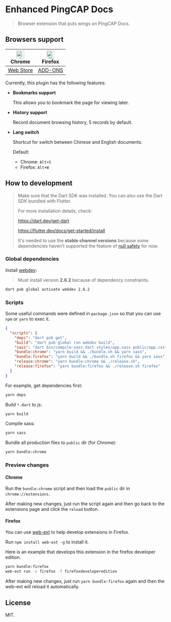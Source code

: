 # Enhanced PingCAP Docs

> Browser extension that puts wings on PingCAP Docs.

## Browsers support

| <img src="https://raw.githubusercontent.com/alrra/browser-logos/master/src/chrome/chrome_48x48.png" alt="Chrome" width="24px" height="24px" /><br />Chrome | <img src="https://raw.githubusercontent.com/alrra/browser-logos/master/src/firefox/firefox_48x48.png" alt="Firefox" width="24px" height="24px" /><br />Firefox |
| :--------------------------------------------------------------------------------------------------------------------------------------------------------: | :------------------------------------------------------------------------------------------------------------------------------------------------------------: |
|                       [Web Store](https://chrome.google.com/webstore/detail/enhanced-pingcap-docs/gmlnojpblggphjoccipabhkgdlnppdid)                        |                                        [ADD-ONS](https://addons.mozilla.org/en-US/firefox/addon/enhanced-pingcap-docs)                                         |

Currently, this plugin has the following features:

- **Bookmarks support**

  This allows you to bookmark the page for viewing later.

- **History support**

  Record document browsing history, 5 records by default.

- **Lang switch**

  Shortcut for switch between Chinese and English documents.

  Default:

  - Chrome: `Alt+S`
  - Firefox: `Alt+W`

## How to development

> Make sure that the Dart SDK was installed. You can also use the Dart SDK bundled with Flutter.
>
> For more installation details, check:
>
> <https://dart.dev/get-dart>
>
> <https://flutter.dev/docs/get-started/install>
>
> It's needed to use the **stable channel versions** because some dependencies haven't supported the feature of [null safety](https://medium.com/dartlang/announcing-dart-null-safety-beta-87610fee6730) for now.

### Global dependencies

Install [webdev](https://pub.dev/packages/webdev):

> Must install version **2.6.2** because of dependency constraints.

```sh
dart pub global activate webdev 2.6.2
```

### Scripts

Some useful commands were defined in `package.json` so that you can use `npm` or `yarn` to exec it.

```json
{
  "scripts": {
    "deps": "dart pub get",
    "build": "dart pub global run webdev build",
    "sass": "dart bin/compile-sass.dart styles/app.sass public/app.css",
    "bundle:chrome": "yarn build && ./bundle.sh && yarn sass",
    "bundle:firefox": "yarn build && ./bundle.sh firefox && yarn sass",
    "release:chrome": "yarn bundle:chrome && ./release.sh",
    "release:firefox": "yarn bundle:firefox && ./release.sh firefox"
  }
}
```

For example, get dependencies first:

```sh
yarn deps
```

Build `*.dart` to js:

```sh
yarn build
```

Compile sass:

```sh
yarn sass
```

Bundle all production files to `public` dir (for Chrome):

```sh
yarn bundle:chrome
```

### Preview changes

#### Chrome

Run the `bundle:chrome` script and then load the `public` dir in `chrome://extensions`.

After making new changes, just run the script again and then go back to the extensions page and click the `reload` button.

#### Firefox

You can use [web-ext](https://github.com/mozilla/web-ext) to help develop extensions in Firefox.

Run `npm install web-ext -g` to install it.

Here is an example that develops this extension in the firefox developer edition.

```sh
yarn bundle:firefox
web-ext run -s firefox -f firefoxdeveloperedition
```

After making new changes, just run `yarn bundle:firefox` again and then the web-ext will reload it automatically.

## License

MIT.
